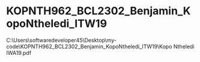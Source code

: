 # KOPNTH962_BCL2302_Benjamin_KopoNtheledi_ITW19
C:\Users\softwaredeveloper45\Desktop\my-code\KOPNTH962_BCL2302_Benjamin_KopoNtheledi_ITW19\Kopo Ntheledi IWA19.pdf